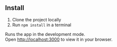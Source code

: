 ## Install

1. Clone the project locally
2. Run `npm install` in a terminal

Runs the app in the development mode.\
Open [http://localhost:3000](http://localhost:3000) to view it in your browser.
